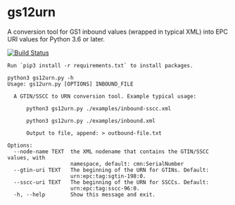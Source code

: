 # gs12urn
A conversion tool for GS1 inbound values (wrapped in typical XML) into EPC URI values for Python 3.6 or later.

[![Build Status](https://travis-ci.org/lduros/gs12urn.svg?branch=master)](https://travis-ci.org/lduros/gs12urn)

    Run `pip3 install -r requirements.txt` to install packages.

    python3 gs12urn.py -h
    Usage: gs12urn.py [OPTIONS] INBOUND_FILE

      A GTIN/SSCC to URN conversion tool. Example typical usage:

          python3 gs12urn.py ./examples/inbound-sscc.xml

          python3 gs12urn.py ./examples/inbound.xml

          Output to file, append: > outbound-file.txt

    Options:
      --node-name TEXT  the XML nodename that contains the GTIN/SSCC values, with
                        namespace, default: cmn:SerialNumber
      --gtin-uri TEXT   The beginning of the URN for GTINs. Default:
                        urn:epc:tag:sgtin-198:0.
      --sscc-uri TEXT   The beginning of the URN for SSCCs. Default:
                        urn:epc:tag:sscc-96:0.
      -h, --help        Show this message and exit.
